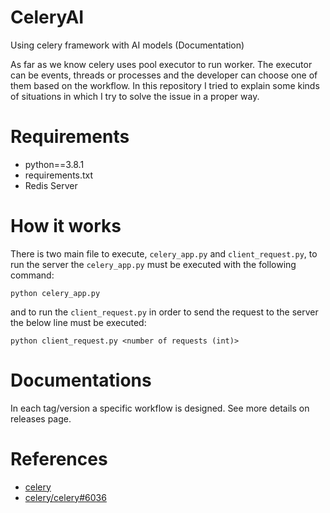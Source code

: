 # CeleryAI
Using celery framework with AI models (Documentation)

As far as we know celery uses pool executor to run worker. The executor can be events, threads or processes and the developer can choose one of them based on the workflow.
In this repository I tried to explain some kinds of situations in which I try to solve the issue in a proper way. 

# Requirements
* python==3.8.1
* requirements.txt
* Redis Server

# How it works 
There is two main file to execute, `celery_app.py` and `client_request.py`, to run the server the `celery_app.py` must be executed with the following command:
```commandline
python celery_app.py 
```
and  to run the `client_request.py` in order to send the request to the server the below line must be executed:
```commandline
python client_request.py <number of requests (int)>
```

# Documentations
In each tag/version a specific workflow is designed. See more details on releases page.  

# References
* [celery](https://github.com/celery/celery)
* [celery/celery#6036](https://github.com/celery/celery/issues/6036)
